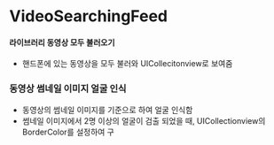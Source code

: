 # VideoSearchingFeed

#### 라이브러리 동영상 모두 불러오기

- 핸드폰에 있는 동영상을 모두 불러와 UICollecitonview로 보여줌

### 동영상 썸네일 이미지 얼굴 인식

- 동영상의 썸네일 이미지를 기준으로 하여 얼굴 인식함
- 썸네일 이미지에서 2명 이상의 얼굴이 검출 되었을 때, UICollectionview의 BorderColor를 설정하여 구
